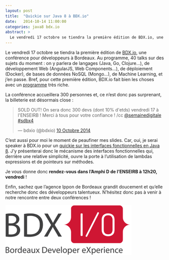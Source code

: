 ```yaml
---
layout: post
title:  "Quickie sur Java 8 à BDX.io"
date:   2014-10-14 11:00:00
categories: java8 bdx.io
abstract: >
  Le vendredi 17 octobre se tiendra la première édition de BDX.io, une conférence pour développeurs à Bordeaux. Au programme, 40 talks sur des sujets du moment. quickie sur les interfaces fonctionnelles en Java 8.
---
```

Le vendredi 17 octobre se tiendra la première édition de [BDX.io](http://www.bdx.io/), une conférence pour développeurs à Bordeaux. Au programme, 40 talks sur des sujets du moment : on y parlera de langages (Java, Go, Clojure…), de développement Web (AngularJS, Web Components…), de déploiement (Docker), de bases de données NoSQL (Mongo…), de Machine Learning, et j’en passe. Bref, pour cette première édition, BDX.io fait bien les choses avec un [programme](http://lanyrd.com/2014/bdxio/schedule/) très riche.

La conférence accueillera 300 personnes et, ce n’est donc pas surprenant, la billeterie est désormais close :

<blockquote class="twitter-tweet" lang="fr"><p>SOLD OUT! On sera donc 300 devs (dont 10% d&#39;etds) vendredi 17 à l&#39;ENSEIRB ! Merci à tous pour votre confiance ! /cc <a href="https://twitter.com/semainedigitale">@semainedigitale</a> <a href="https://twitter.com/hashtag/sdbx4?src=hash">#sdbx4</a></p>&mdash; bdxio (@bdxio) <a href="https://twitter.com/bdxio/status/520480464453505024">10 Octobre 2014</a></blockquote>
<script async src="//platform.twitter.com/widgets.js" charset="utf-8"></script>

C’est aussi pour moi le moment de peaufiner mes slides. Car, oui, je serai speaker à BDX.io pour un [quickie sur les interfaces fonctionnelles en Java 8](http://lanyrd.com/2014/bdxio/sddpkt/). J’y présenterai donc le mécanisme des interfaces fonctionnelles qui, derrière une relative simplicité, ouvre la porte à l’utilisation de lambdas expressions et de pointeurs sur méthodes.

Je vous donne donc **rendez-vous dans l’Amphi D de l’ENSEIRB à 12h20, vendredi** !

Enfin, sachez que l’agence Ippon de Bordeaux grandit doucement et qu’elle recherche donc des développeurs talentueux. N’hésitez donc pas à venir à notre rencontre entre deux conférences !

<img src="/images/bdxio.png" style="float:left; padding-right: 20px; padding-bottom: 20px; width: 400px"/>

